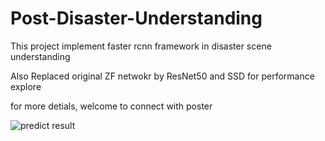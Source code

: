 # Post-Disaster-Understanding

This project implement faster rcnn framework in disaster scene understanding<br/>

Also Replaced original ZF netwokr by ResNet50 and SSD for performance explore<br/>

for more detials, welcome to connect with poster

![predict result](http://url/to/img.png)
